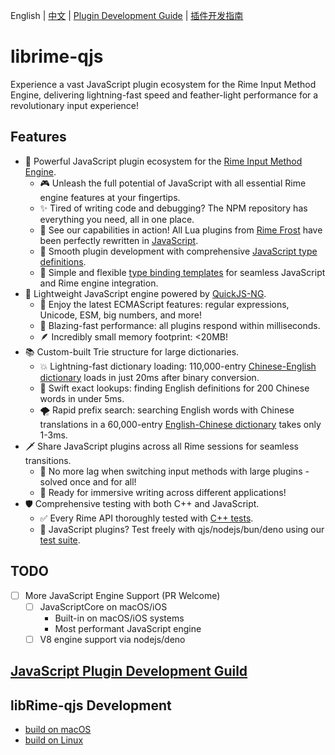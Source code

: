 English | [中文](../readme.md) | [Plugin Development Guide](./plugin-dev.en.md) | [插件开发指南](./plugin-dev.cn.md)

# librime-qjs

Experience a vast JavaScript plugin ecosystem for the Rime Input Method Engine, delivering lightning-fast speed and feather-light performance for a revolutionary input experience!

## Features

- 🔌 Powerful JavaScript plugin ecosystem for the [Rime Input Method Engine](https://github.com/rime/librime).
  - 🎮 Unleash the full potential of JavaScript with all essential Rime engine features at your fingertips.
  - ✨ Tired of writing code and debugging? The NPM repository has everything you need, all in one place.
  - 👀 See our capabilities in action! All Lua plugins from [Rime Frost](https://github.com/gaboolic/rime-frost) have been perfectly rewritten in [JavaScript](https://github.com/HuangJian/rime-frost/tree/hj/js).
  - 📝 Smooth plugin development with comprehensive [JavaScript type definitions](./contrib/rime.d.ts).
  - 🔄 Simple and flexible [type binding templates](./src/helpers/qjs_macros.h) for seamless JavaScript and Rime engine integration.
- 🚀 Lightweight JavaScript engine powered by [QuickJS-NG](https://github.com/quickjs-ng/quickjs).
  - 💪 Enjoy the latest ECMAScript features: regular expressions, Unicode, ESM, big numbers, and more!
  - 🚄 Blazing-fast performance: all plugins respond within milliseconds.
  - 🪶 Incredibly small memory footprint: <20MB!
- 📚 Custom-built Trie structure for large dictionaries.
  - 💥 Lightning-fast dictionary loading: 110,000-entry [Chinese-English dictionary](https://www.mdbg.net/chinese/dictionary?page=cc-cedict) loads in just 20ms after binary conversion.
  - 🎯 Swift exact lookups: finding English definitions for 200 Chinese words in under 5ms.
  - 🌪️ Rapid prefix search: searching English words with Chinese translations in a 60,000-entry [English-Chinese dictionary](https://github.com/skywind3000/ECDICT) takes only 1-3ms.
- 🗡️ Share JavaScript plugins across all Rime sessions for seamless transitions.
  - 🎉 No more lag when switching input methods with large plugins - solved once and for all!
  - 🚀 Ready for immersive writing across different applications!
- 🛡️ Comprehensive testing with both C++ and JavaScript.
  - ✅ Every Rime API thoroughly tested with [C++ tests](./tests/).
  - 🧪 JavaScript plugins? Test freely with qjs/nodejs/bun/deno using our [test suite](https://github.com/HuangJian/rime-frost/tree/hj/js/tests).

## TODO

- [ ] More JavaScript Engine Support (PR Welcome)
  - [ ] JavaScriptCore on macOS/iOS
    - Built-in on macOS/iOS systems
    - Most performant JavaScript engine
  - [ ] V8 engine support via nodejs/deno

## [JavaScript Plugin Development Guild](./plugin-dev.en.md)

## libRime-qjs Development

- [build on macOS](./build-macos.md)
- [build on Linux](./build-linux.md)
